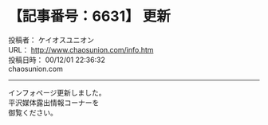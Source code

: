 # 【記事番号：6631】 更新

投稿者： ケイオスユニオン  
URL： http://www.chaosunion.com/info.htm  
投稿日時： 00/12/01 22:36:32  
chaosunion.com

---

インフォページ更新しました。  
平沢媒体露出情報コーナーを  
御覧ください。  
